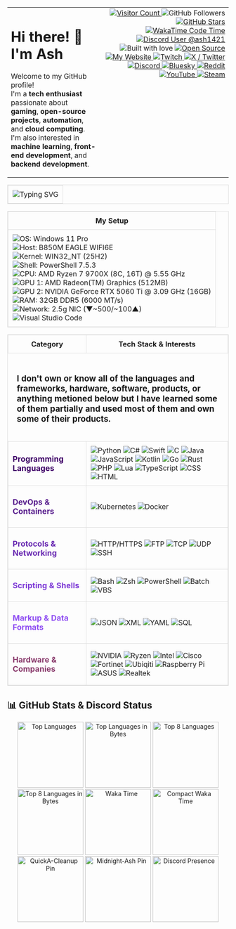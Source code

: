 <table width="100%">
  <tr>
    <td>
      <h1>Hi there! 👋 I'm Ash</h1>
      <p>
        Welcome to my GitHub profile! <br>
        I'm a <strong>tech enthusiast</strong> passionate about <strong>gaming</strong>, <strong>open-source projects</strong>, <strong>automation</strong>, and <strong>cloud computing</strong>.<br>
        I'm also interested in <strong>machine learning</strong>, <strong>front-end development</strong>, and <strong>backend development</strong>.
      </p>
    </td>
    <td align="right" style="vertical-align: top;">
        <a href="https://github.com/Ash1421/Ash1421"/>
      <img src="https://komarev.com/ghpvc/?username=Ash1421&color=blueviolet&style=for-the-badge" alt="Visitor Count" />
      </a>
      <img src="https://img.shields.io/github/followers/Ash1421?style=for-the-badge&color=purple&logo=github" alt="GitHub Followers" />
      </a>
        <a href="https://github.com/Ash1421?tab=stars">
      <img src="https://img.shields.io/github/stars/Ash1421?style=for-the-badge&color=purple&logo=github" alt="GitHub Stars" />
      </a>
        <a href="https://wakatime.com/@dfdffe14-322b-4a5b-aea8-bfecd3434d3f">
      <img src="https://wakatime.com/badge/user/dfdffe14-322b-4a5b-aea8-bfecd3434d3f.svg?style=for-the-badge&color=9B59B6&label=Code%20Time" alt="WakaTime Code Time" />
      </a>
        <a href="https://discord.com/users/730744444134433994">
      <img src="https://img.shields.io/badge/Discord%20User-@ash1421-7D39D6?style=for-the-badge&logo=discord&logoColor=white" alt="Discord User @ash1421" />
      </a>
      <img src="https://img.shields.io/badge/Built%20with-%E2%9D%A4%EF%B8%8F-ff69b4?style=for-the-badge" alt="Built with love" />
      </a>
       <a href="https://opensource.org/about">
      <img src="https://img.shields.io/badge/Open%20Source%20Fan-9B59B6?style=for-the-badge&logo=open-source-initiative&logoColor=white" alt="Open Source" />
      </a>
       <a href="https://ash1421.com">
      <img src="https://img.shields.io/badge/My%20Website-9B59B6?style=for-the-badge&logo=firefox&logoColor=white" alt="My Website" />
      </a>
       <a href="https://www.twitch.tv/ash1421_">
      <img src="https://img.shields.io/badge/Twitch-9B59B6?style=for-the-badge&logo=twitch&logoColor=white" alt="Twitch" />
      </a>
       <a href="https://x.com/_Ashttv">
      <img src="https://img.shields.io/badge/X%20/%20Twitter-7D39D6?style=for-the-badge&logo=x&logoColor=white" alt="X / Twitter" />
      </a>
       <a href="https://discord.gg/xc4D33wBmA">
      <img src="https://img.shields.io/badge/Discord%20Server%20Invite-7D39D6?style=for-the-badge&logo=discord&logoColor=white" alt="Discord" />
      </a>
       <a href="https://bsky.app/profile/ash1421.bsky.social">
      <img src="https://img.shields.io/badge/Bluesky-6829B1?style=for-the-badge&logo=bluesky&logoColor=white" alt="Bluesky" />
      </a>
        <a href="https://www.reddit.com/user/Ash1421_/">
      <img src="https://img.shields.io/badge/Reddit-6829B1?style=for-the-badge&logo=reddit&logoColor=white" alt="Reddit" />
      </a>
        <a href="https://youtube.com/@Ash1421_?sub_confirmation=1">
      <img src="https://img.shields.io/badge/YouTube-7D39D6?style=for-the-badge&logo=youtube&logoColor=white" alt="YouTube" />
      </a>
       <a href="https://steamcommunity.com/id/Ash1421/">
      <img src="https://img.shields.io/badge/Steam-6829B1?style=for-the-badge&logo=steam&logoColor=white" alt="Steam" />
      </a>
    </td>
  </tr>
</table>

<table width="100%" style="border-collapse: collapse; border: 1px solid #ddd;">
  <tr>
    <td align="center" style="border: 1px solid #ddd; padding: 10px;">
      <img src="https://readme-typing-svg.herokuapp.com?font=Fira+Code&size=22&duration=4000&color=9B59B6&center=true&lines=Hi+there!+I'm+Ash+;Tech+enthusiast+and+gamer;Always+learning+new+things!" alt="Typing SVG">
    </td>
  </tr>
</table>

<table width="100%" style="border-collapse: collapse; border: 1px solid #ddd;">
  <tr>
    <th style="border: 1px solid #ddd; padding: 10px;">My Setup </th>
  </tr>
  <tr>
    <td align="left" style="border: 1px solid #ddd; padding: 10px;">
      <ul style="list-style: none; padding: 0; margin: 0;">
        <li><img src="https://img.shields.io/badge/OS-Windows%2011%20Pro-9C51E3?style=for-the-badge&logo=windows&logoColor=white" alt="OS: Windows 11 Pro" /></li>
        <li><img src="https://img.shields.io/badge/Host-B850M%20EAGLE%20WIFI6E-8F40E0?style=for-the-badge&logo=windows&logoColor=white" alt="Host: B850M EAGLE WIFI6E" /></li>
        <li><img src="https://img.shields.io/badge/Kernel-WIN32NT%20(25H2)-8433DD?style=for-the-badge&logo=windows&logoColor=white" alt="Kernel: WIN32_NT (25H2)" /></li>
        <li><img src="https://img.shields.io/badge/Shell-PowerShell%207.5.3%20X64-7930DA?style=for-the-badge&logo=powershell&logoColor=white" alt="Shell: PowerShell 7.5.3" /></li>
        <li><img src="https://img.shields.io/badge/CPU-AMD%20Ryzen%207%209700X%20(8C16T)%20@%205.55%20GHz-6F28D7?style=for-the-badge&logo=amd&logoColor=white" alt="CPU: AMD Ryzen 7 9700X (8C, 16T) @ 5.55 GHz" /></li>
        <li><img src="https://img.shields.io/badge/GPU%20Integrated-AMD%20Radeon(TM)%20Graphics%20(512MB)-6320D3?style=for-the-badge&logo=amd&logoColor=white" alt="GPU 1: AMD Radeon(TM) Graphics (512MB)" /></li>
        <li><img src="https://img.shields.io/badge/GPU%20Dedicated-NVIDIA%20GeForce%20RTX%205060%20Ti%20@%203.09%20GHz%20(16GB)-5720CD?style=for-the-badge&logo=nvidia&logoColor=white" alt="GPU 2: NVIDIA GeForce RTX 5060 Ti @ 3.09 GHz (16GB)" /></li>
        <li><img src="https://img.shields.io/badge/RAM-GSkill%2032GB%20DDR5%20(6000%20MT/s)-4C1AC0?style=for-the-badge&logo=memory&logoColor=white" alt="RAM: 32GB DDR5 (6000 MT/s)" /></li>
        <li><img src="https://img.shields.io/badge/Network%20&%20Internet%20Connection-2.5g%20NIC%20|%20ISP%20(▼~500/~100▲)-4013A7?style=for-the-badge&logo=network-wifi&logoColor=white" alt="Network: 2.5g NIC (▼~500/~100▲)" /></li>
        <li><img src="https://img.shields.io/badge/Code%20Editor-Visual_Studio_Code-350F94?style=for-the-badge&logo=visual-studio-code&logoColor=white" alt="Visual Studio Code" /></li>
      </ul>
    </td>
  </tr>
</table>
<div align="center">
  <table width="100%" style="border-collapse: collapse; border: 1px solid #ddd;">
    <tr>
      <th style="border: 1px solid #ddd; padding: 10px;">Category</th>
      <th style="border: 1px solid #ddd; padding: 10px;">Tech Stack & Interests</th>
    </tr>
    <tr>
      <td colspan="2" style="padding: 10px;">
        <h3 style="padding: 10px;">
          I don't own or know all of the languages and frameworks, hardware, software, products, or anything metioned below but I have learned some of them partially and used most of them and own some of their products.
        </h3>
      </td>
    </tr>
      <td style="border: 1px solid #ddd; padding: 10px;">
        <p><strong style="color:#3D0066; font-size:1.1em;">Programming Languages</strong></p>
      </td>
      <td style="border: 1px solid #ddd; padding: 10px;">
        <img src="https://img.shields.io/badge/Python-3D0066?style=for-the-badge&logo=python&logoColor=white" alt="Python" />
        <img src="https://img.shields.io/badge/C%23-430073?style=for-the-badge&logo=c-sharp&logoColor=white" alt="C#" />
        <img src="https://img.shields.io/badge/Swift-47007C?style=for-the-badge&logo=swift&logoColor=white" alt="Swift" />
        <img src="https://img.shields.io/badge/C-380059?style=for-the-badge&logo=c&logoColor=white" alt="C" />
        <img src="https://img.shields.io/badge/Java-42006B?style=for-the-badge&logo=java&logoColor=white" alt="Java" />
        <img src="https://img.shields.io/badge/JavaScript-400066?style=for-the-badge&logo=javascript&logoColor=white" alt="JavaScript" />
        <img src="https://img.shields.io/badge/Kotlin-420073?style=for-the-badge&logo=kotlin&logoColor=white" alt="Kotlin" />
        <img src="https://img.shields.io/badge/Go-36005A?style=for-the-badge&logo=go&logoColor=white" alt="Go" />
        <img src="https://img.shields.io/badge/Rust-2E004B?style=for-the-badge&logo=rust&logoColor=white" alt="Rust" />
        <img src="https://img.shields.io/badge/PHP-400066?style=for-the-badge&logo=php&logoColor=white" alt="PHP" />
        <img src="https://img.shields.io/badge/Lua-430073?style=for-the-badge&logo=lua&logoColor=white" alt="Lua" />
        <img src="https://img.shields.io/badge/TypeScript-42006B?style=for-the-badge&logo=typescript&logoColor=white" alt="TypeScript" />
        <img src="https://img.shields.io/badge/CSS-380059?style=for-the-badge&logo=css3&logoColor=white" alt="CSS" />
        <img src="https://img.shields.io/badge/HTML-3D0066?style=for-the-badge&logo=html5&logoColor=white" alt="HTML" />
      </td>
    </tr>
    <tr>
      <td style="border: 1px solid #ddd; padding: 10px;">
        <p><strong style="color:#551A8B; font-size:1.1em;">DevOps & Containers</strong></p>
      </td>
      <td style="border: 1px solid #ddd; padding: 10px;">
        <img src="https://img.shields.io/badge/Kubernetes-551A8B?style=for-the-badge&logo=kubernetes&logoColor=white" alt="Kubernetes" />
        <img src="https://img.shields.io/badge/Docker-4D1478?style=for-the-badge&logo=docker&logoColor=white" alt="Docker" />
      </td>
    </tr>
    <tr>
      <td style="border: 1px solid #ddd; padding: 10px;">
        <p><strong style="color:#6829B1; font-size:1.1em;">Protocols & Networking</strong></p>
      </td>
      <td style="border: 1px solid #ddd; padding: 10px;">
        <img src="https://img.shields.io/badge/HTTP-6829B1?style=for-the-badge&logo=http&logoColor=white" alt="HTTP/HTTPS" />
        <img src="https://img.shields.io/badge/FTP-5E22A1?style=for-the-badge&logo=ftp&logoColor=white" alt="FTP" />
        <img src="https://img.shields.io/badge/TCP-531E8F?style=for-the-badge&logo=tcp&logoColor=white" alt="TCP" />
        <img src="https://img.shields.io/badge/UDP-4B1B81?style=for-the-badge&logo=udp&logoColor=white" alt="UDP" />
        <img src="https://img.shields.io/badge/SSH-591E96?style=for-the-badge&logo=ssh&logoColor=white" alt="SSH" />
      </td>
    </tr>
    <tr>
      <td style="border: 1px solid #ddd; padding: 10px;">
        <p><strong style="color:#7D39D6; font-size:1.1em;">Scripting & Shells</strong></p>
      </td>
      <td style="border: 1px solid #ddd; padding: 10px;">
        <img src="https://img.shields.io/badge/Bash-7D39D6?style=for-the-badge&logo=gnu-bash&logoColor=white" alt="Bash" />
        <img src="https://img.shields.io/badge/Zsh-7634D3?style=for-the-badge&logo=zsh&logoColor=white" alt="Zsh" />
        <img src="https://img.shields.io/badge/PowerShell-6F29CC?style=for-the-badge&logo=powershell&logoColor=white" alt="PowerShell" />
        <img src="https://img.shields.io/badge/Batch-5D1BC0?style=for-the-badge&logo=windows-terminal&logoColor=white" alt="Batch" />
        <img src="https://img.shields.io/badge/VBS-6020B8?style=for-the-badge&logo=visual-basic&logoColor=white" alt="VBS" />
      </td>
    </tr>
    <tr>
      <td style="border: 1px solid #ddd; padding: 10px;">
        <p><strong style="color:#8E4DF2; font-size:1.1em;">Markup & Data Formats</strong></p>
      </td>
      <td style="border: 1px solid #ddd; padding: 10px;">
        <img src="https://img.shields.io/badge/JSON-8E4DF2?style=for-the-badge&logo=json&logoColor=white" alt="JSON" />
        <img src="https://img.shields.io/badge/XML-8645EA?style=for-the-badge&logo=xml&logoColor=white" alt="XML" />
        <img src="https://img.shields.io/badge/YAML-7B3DD9?style=for-the-badge&logo=yaml&logoColor=white" alt="YAML" />
        <img src="https://img.shields.io/badge/SQL-7839D5?style=for-the-badge&logo=postgresql&logoColor=white" alt="SQL" />
      </td>
    </tr>
    <tr>
      <td style="border: 1px solid #ddd; padding: 10px;">
        <p><strong style="color:#8B3D6E; font-size:1.1em;">Hardware & Companies</strong></p>
      </td>
      <td style="border: 1px solid #ddd; padding: 10px;">
        <img src="https://img.shields.io/badge/NVIDIA-8B3D6E?style=for-the-badge&logo=nvidia&logoColor=white" alt="NVIDIA" />
        <img src="https://img.shields.io/badge/Ryzen-8B3D6E?style=for-the-badge&logo=amd&logoColor=white" alt="Ryzen" />
        <img src="https://img.shields.io/badge/Intel-8B3D6E?style=for-the-badge&logo=intel&logoColor=white" alt="Intel" />
        <img src="https://img.shields.io/badge/Cisco-8B3D6E?style=for-the-badge&logo=cisco&logoColor=white" alt="Cisco" />
        <img src="https://img.shields.io/badge/Fortinet-8B3D6E?style=for-the-badge&logo=fortinet&logoColor=white" alt="Fortinet" />
        <img src="https://img.shields.io/badge/Ubiqiti-8B3D6E?style=for-the-badge&logo=ubiquiti&logoColor=white" alt="Ubiqiti" />
        <img src="https://img.shields.io/badge/Raspberry%20Pi-8B3D6E?style=for-the-badge&logo=raspberry-pi&logoColor=white" alt="Raspberry Pi" />
        <img src="https://img.shields.io/badge/ASUS-8B3D6E?style=for-the-badge&logo=asus&logoColor=white" alt="ASUS" />
        <img src="https://img.shields.io/badge/Realtek-8B3D6E?style=for-the-badge&logo=realtek&logoColor=white" alt="Realtek" />
  </table>
</div>

## 📊 GitHub Stats & Discord Status

<p align="center">
  <img src="https://github-readme-stats-j36jk94fz-ash1421s-projects.vercel.app/api/top-langs/?username=Ash1421&repos=Ash1421/QuickA-Cleanup,Ash1421/Midnight-Ash&layout=compact&theme=tokyonight" alt="Top Languages" height="150"/>
  <img src="https://github-readme-stats-j36jk94fz-ash1421s-projects.vercel.app/api/top-langs/?username=Ash1421&repos=Ash1421/QuickA-Cleanup,Ash1421/Midnight-Ash&layout=compact&theme=tokyonight&stats_format=bytes" alt="Top Languages in Bytes" height="150"/>
  <img src="https://github-readme-stats-j36jk94fz-ash1421s-projects.vercel.app/api/top-langs/?username=Ash1421&repos=Ash1421/QuickA-Cleanup,Ash1421/Midnight-Ash&theme=tokyonight&langs_count=8" alt="Top 8 Languages" height="150"/>
  <img src="https://github-readme-stats-j36jk94fz-ash1421s-projects.vercel.app/api/top-langs/?username=Ash1421&repos=Ash1421/QuickA-Cleanup,Ash1421/Midnight-Ash&theme=tokyonight&stats_format=bytes&langs_count=8" alt="Top 8 Languages in Bytes" height="150"/>
  <img src="https://github-readme-stats-j36jk94fz-ash1421s-projects.vercel.app/api/wakatime?username=Ash1421&theme=tokyonight" alt="Waka Time" height="150"/>
  <img src="https://github-readme-stats-j36jk94fz-ash1421s-projects.vercel.app/api/wakatime?username=Ash1421&theme=tokyonight&layout=compact&card_width=650" alt="Compact Waka Time" height="150"/>
  <img src="https://github-readme-stats-j36jk94fz-ash1421s-projects.vercel.app/api/pin/?username=Ash1421&repo=QuickA-Cleanup&theme=tokyonight" alt="QuickA-Cleanup Pin" height="150"/>
  <img src="https://github-readme-stats-j36jk94fz-ash1421s-projects.vercel.app/api/pin/?username=Ash1421&repo=Midnight-Ash&theme=tokyonight" alt="Midnight-Ash Pin" height="150"/>
   <img src="https://lanyard.cnrad.dev/api/616485235982467085?theme=dark&bg=161b22&borderRadius=10px&hideDiscrim=false&idleMessage=Currently%20Away" alt="Discord Presence" height="150"/>
</p>

<!--
To be worked on

https://github-readme-stats-j36jk94fz-ash1421s-projects.vercel.app/api/top-langs/?username=Ash1421&repos=Ash1421/QuickA-Cleanup,Ash1421/Midnight-Ash&layout=compact&theme=tokyonight

https://github-readme-stats-j36jk94fz-ash1421s-projects.vercel.app/api/top-langs/?username=Ash1421&repos=Ash1421/QuickA-Cleanup,Ash1421/Midnight-Ash&layout=compact&theme=tokyonight&stats_format=bytes

https://github-readme-stats-j36jk94fz-ash1421s-projects.vercel.app/api/top-langs/?username=Ash1421&repos=Ash1421/QuickA-Cleanup,Ash1421/Midnight-Ash&theme=tokyonight&langs_count=8


https://github-readme-stats-j36jk94fz-ash1421s-projects.vercel.app/api/top-langs/?username=Ash1421&repos=Ash1421/QuickA-Cleanup,Ash1421/Midnight-Ash&theme=tokyonight&stats_format=bytes&langs_count=8

https://github-readme-stats-j36jk94fz-ash1421s-projects.vercel.app/api/wakatime?username=Ash1421&theme=tokyonight

https://github-readme-stats-j36jk94fz-ash1421s-projects.vercel.app/api/wakatime?username=Ash1421&theme=tokyonight&layout=compact&card_width=650

https://github-readme-stats-j36jk94fz-ash1421s-projects.vercel.app/api/pin/?username=Ash1421&repo=QuickA-Cleanup&theme=tokyonight

https://github-readme-stats-j36jk94fz-ash1421s-projects.vercel.app/api/pin/?username=Ash1421&repo=Midnight-Ash&theme=tokyonight


-->